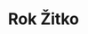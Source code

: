 ---
SICRIS: null
draft: false
fixName: rok_žitko
lab: null
labPos: null
location: null
mailInfo: rok.zitko@ijs.si
officeHours: null
profName: doc. dr. Rok Žitko
profTitle: Zunanji sodelavec
telephoneInfo: null
title: Rok Žitko
---